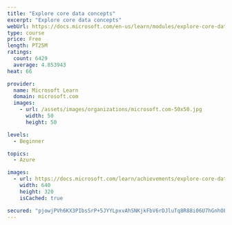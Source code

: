 ```yaml
---
title: "Explore core data concepts"
excerpt: "Explore core data concepts"
webUrl: https://docs.microsoft.com/en-us/learn/modules/explore-core-data-concepts/
type: course
price: Free
length: PT25M
ratings:
  count: 6429
  average: 4.853943
heat: 66

provider:
  name: Microsoft Learn
  domain: microsoft.com
  images:
    - url: /assets/images/organizations/microsoft.com-50x50.jpg
      width: 50
      height: 50

levels:
  - Beginner

topics:
  - Azure

images:
  - url: https://docs.microsoft.com/learn/achievements/explore-core-data-concepts-social.png
    width: 640
    height: 320
    isCached: true

secured: "pjowjPVh6KX3PIbsSrP+5JYYLpxvAhSNKjkFbV6rDJluTq8R88i06U7hGnhOFU/hHkCLjYhVHrWHC3g2b/VCufDiCXX0YIv5PTOk4R604/Dm5m3FJuooNkNxqNcPOdyrLPNhPiW3NKO9D6+8Ds0ymGhPFAX6ZGRgzWnHuXMiPckNn6nBNbIRpM2l/7zVTBlAGSq+ojFTAQhhE+v5LK4RCv2tWw7d4Qq9Lcd9wxMdZjDVr5keWOjhz1fbarF06GEqfG2KhP2GeV/W1Y+bG7iAl3BD9Nd6o6Dq1LHfRPofBW577hjo05u5M0rBGBwP43UIMy0SwAOur+tLmw7mNuJhnH/wkifUU2+H4iMX7XwHPVKbyBeOfOYtw06wzP2bSxt+MXvvlkFLZrWiRfMJeqP0pOjyTsidqyjsxlmWNi3r63Y=;WbrnjqAEHQ0PQc3ADN82WQ=="
---
```


